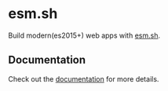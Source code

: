 # esm.sh

Build modern(es2015+) web apps with [esm.sh](https://esm.sh).

## Documentation

Check out the [documentation](https://docs.esm.sh/hot) for more details.
